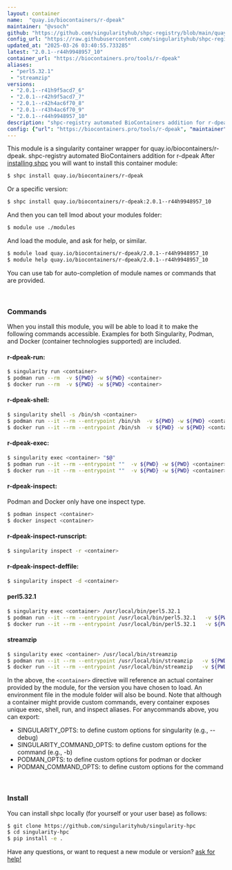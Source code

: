 ```yaml
---
layout: container
name:  "quay.io/biocontainers/r-dpeak"
maintainer: "@vsoch"
github: "https://github.com/singularityhub/shpc-registry/blob/main/quay.io/biocontainers/r-dpeak/container.yaml"
config_url: "https://raw.githubusercontent.com/singularityhub/shpc-registry/main/quay.io/biocontainers/r-dpeak/container.yaml"
updated_at: "2025-03-26 03:40:55.733285"
latest: "2.0.1--r44h9948957_10"
container_url: "https://biocontainers.pro/tools/r-dpeak"
aliases:
 - "perl5.32.1"
 - "streamzip"
versions:
 - "2.0.1--r41h9f5acd7_6"
 - "2.0.1--r42h9f5acd7_7"
 - "2.0.1--r42h4ac6f70_8"
 - "2.0.1--r43h4ac6f70_9"
 - "2.0.1--r44h9948957_10"
description: "shpc-registry automated BioContainers addition for r-dpeak"
config: {"url": "https://biocontainers.pro/tools/r-dpeak", "maintainer": "@vsoch", "description": "shpc-registry automated BioContainers addition for r-dpeak", "latest": {"2.0.1--r44h9948957_10": "sha256:2936623e13ce0d8ce2a8d3538fb3a8b19de92d75eb79e495401b565c412097c2"}, "tags": {"2.0.1--r41h9f5acd7_6": "sha256:2d6e1ba36915ebe97faeb90af7bf0e17b1e362e8ff5afca70d9592f72f65bd64", "2.0.1--r42h9f5acd7_7": "sha256:7302245e5b1ecccc82e5b14c606f4644c5d29ef868c906343bf30d97097ec078", "2.0.1--r42h4ac6f70_8": "sha256:0829952e0878014f03852736f750e1e85946da4c16bd394a313ac9c6cc78cbe1", "2.0.1--r43h4ac6f70_9": "sha256:20da8e5eaae8e0eeaa54042b4407677525ee3f363d3c32938ee574ebcc231af4", "2.0.1--r44h9948957_10": "sha256:2936623e13ce0d8ce2a8d3538fb3a8b19de92d75eb79e495401b565c412097c2"}, "docker": "quay.io/biocontainers/r-dpeak", "aliases": {"perl5.32.1": "/usr/local/bin/perl5.32.1", "streamzip": "/usr/local/bin/streamzip"}}
---
```


This module is a singularity container wrapper for quay.io/biocontainers/r-dpeak.
shpc-registry automated BioContainers addition for r-dpeak
After [installing shpc](#install) you will want to install this container module:


```bash
$ shpc install quay.io/biocontainers/r-dpeak
```

Or a specific version:

```bash
$ shpc install quay.io/biocontainers/r-dpeak:2.0.1--r44h9948957_10
```

And then you can tell lmod about your modules folder:

```bash
$ module use ./modules
```

And load the module, and ask for help, or similar.

```bash
$ module load quay.io/biocontainers/r-dpeak/2.0.1--r44h9948957_10
$ module help quay.io/biocontainers/r-dpeak/2.0.1--r44h9948957_10
```

You can use tab for auto-completion of module names or commands that are provided.

<br>

### Commands

When you install this module, you will be able to load it to make the following commands accessible.
Examples for both Singularity, Podman, and Docker (container technologies supported) are included.

#### r-dpeak-run:

```bash
$ singularity run <container>
$ podman run --rm  -v ${PWD} -w ${PWD} <container>
$ docker run --rm  -v ${PWD} -w ${PWD} <container>
```

#### r-dpeak-shell:

```bash
$ singularity shell -s /bin/sh <container>
$ podman run --it --rm --entrypoint /bin/sh  -v ${PWD} -w ${PWD} <container>
$ docker run --it --rm --entrypoint /bin/sh  -v ${PWD} -w ${PWD} <container>
```

#### r-dpeak-exec:

```bash
$ singularity exec <container> "$@"
$ podman run --it --rm --entrypoint ""  -v ${PWD} -w ${PWD} <container> "$@"
$ docker run --it --rm --entrypoint ""  -v ${PWD} -w ${PWD} <container> "$@"
```

#### r-dpeak-inspect:

Podman and Docker only have one inspect type.

```bash
$ podman inspect <container>
$ docker inspect <container>
```

#### r-dpeak-inspect-runscript:

```bash
$ singularity inspect -r <container>
```

#### r-dpeak-inspect-deffile:

```bash
$ singularity inspect -d <container>
```


#### perl5.32.1

```bash
$ singularity exec <container> /usr/local/bin/perl5.32.1
$ podman run --it --rm --entrypoint /usr/local/bin/perl5.32.1   -v ${PWD} -w ${PWD} <container> -c " $@"
$ docker run --it --rm --entrypoint /usr/local/bin/perl5.32.1   -v ${PWD} -w ${PWD} <container> -c " $@"
```


#### streamzip

```bash
$ singularity exec <container> /usr/local/bin/streamzip
$ podman run --it --rm --entrypoint /usr/local/bin/streamzip   -v ${PWD} -w ${PWD} <container> -c " $@"
$ docker run --it --rm --entrypoint /usr/local/bin/streamzip   -v ${PWD} -w ${PWD} <container> -c " $@"
```



In the above, the `<container>` directive will reference an actual container provided
by the module, for the version you have chosen to load. An environment file in the
module folder will also be bound. Note that although a container
might provide custom commands, every container exposes unique exec, shell, run, and
inspect aliases. For anycommands above, you can export:

 - SINGULARITY_OPTS: to define custom options for singularity (e.g., --debug)
 - SINGULARITY_COMMAND_OPTS: to define custom options for the command (e.g., -b)
 - PODMAN_OPTS: to define custom options for podman or docker
 - PODMAN_COMMAND_OPTS: to define custom options for the command

<br>

### Install

You can install shpc locally (for yourself or your user base) as follows:

```bash
$ git clone https://github.com/singularityhub/singularity-hpc
$ cd singularity-hpc
$ pip install -e .
```

Have any questions, or want to request a new module or version? [ask for help!](https://github.com/singularityhub/singularity-hpc/issues)